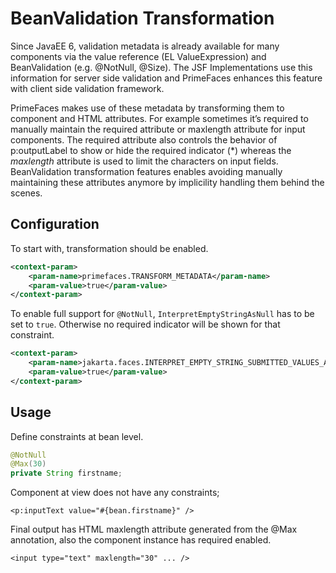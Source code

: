 # BeanValidation Transformation

Since JavaEE 6, validation metadata is already available for many components via the value
reference (EL ValueExpression) and BeanValidation (e.g. @NotNull, @Size). The JSF Implementations use this
information for server side validation and PrimeFaces enhances this feature with client side
validation framework.

PrimeFaces makes use of these metadata by transforming them to component and HTML attributes.
For example sometimes it’s required to manually maintain the required attribute or maxlength attribute for
input components. The required attribute also controls the behavior of p:outputLabel to show or
hide the required indicator (*) whereas the _maxlength_ attribute is used to limit the characters on
input fields. BeanValidation transformation features enables avoiding manually maintaining these
attributes anymore by implicility handling them behind the scenes.

## Configuration
To start with, transformation should be enabled.

```xml
<context-param>
    <param-name>primefaces.TRANSFORM_METADATA</param-name>
    <param-value>true</param-value>
</context-param>
```

To enable full support for `@NotNull`, `InterpretEmptyStringAsNull` has to be set to `true`. Otherwise no required indicator will be shown for that constraint.

```xml
<context-param>
    <param-name>jakarta.faces.INTERPRET_EMPTY_STRING_SUBMITTED_VALUES_AS_NULL</param-name>
    <param-value>true</param-value>
</context-param>
```

## Usage
Define constraints at bean level.

```java
@NotNull
@Max(30)
private String firstname;
```
Component at view does not have any constraints;

```xhtml
<p:inputText value="#{bean.firstname}" />
```
Final output has HTML maxlength attribute generated from the @Max annotation, also the component
instance has required enabled.

```xhtml
<input type="text" maxlength="30" ... />
```
